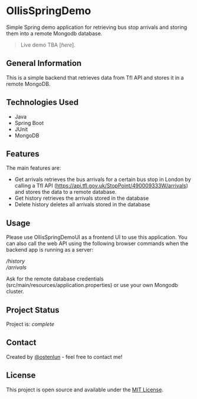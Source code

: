 # OllisSpringDemo
Simple Spring demo application for retrieving bus stop arrivals and storing them into a remote Mongodb database.

> Live demo TBA [_here_].

## General Information
This is a simple backend that retrieves data from Tfl API and stores it in a remote MongoDB.

## Technologies Used
- Java
- Spring Boot
- JUnit
- MongoDB

## Features
The main features are:
- Get arrivals retrieves the bus arrivals for a certain bus stop in London by calling a Tfl API (https://api.tfl.gov.uk/StopPoint/490009333W/arrivals) and stores the data to a remote database.
- Get history retrieves the arrivals stored in the database
- Delete history deletes all arrivals stored in the database

## Usage
Please use OllisSpringDemoUI as a frontend UI to use this application. You can also call the web API using the following browser commands when the backend app is running as a server:

*/history*<br>
*/arrivals*

Ask for the remote database credentials (src/main/resources/application.properties) or use your own Mongodb cluster.

## Project Status
Project is: _complete_

## Contact
Created by [@ostenlun](https://www.codeheaven.one/) - feel free to contact me!

## License
This project is open source and available under the [MIT License]().
